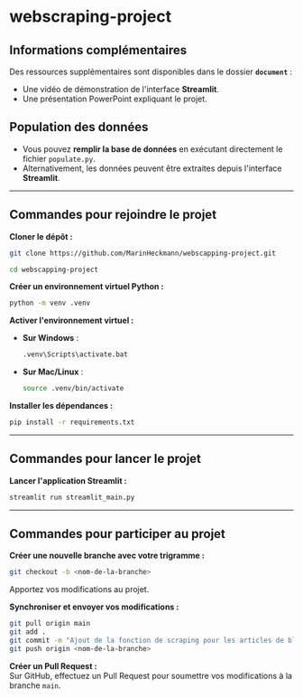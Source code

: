 # webscraping-project

## Informations complémentaires
Des ressources supplémentaires sont disponibles dans le dossier **`document`** :
- Une vidéo de démonstration de l'interface **Streamlit**.
- Une présentation PowerPoint expliquant le projet.

## Population des données
- Vous pouvez **remplir la base de données** en exécutant directement le fichier `populate.py`.
- Alternativement, les données peuvent être extraites depuis l'interface **Streamlit**.

---

## Commandes pour rejoindre le projet

**Cloner le dépôt :**  
```bash
git clone https://github.com/MarinHeckmann/webscapping-project.git

cd webscapping-project
```

**Créer un environnement virtuel Python :**  
```bash
python -m venv .venv
```

**Activer l'environnement virtuel :**  
- **Sur Windows** :  
  ```bash
  .venv\Scripts\activate.bat
  ```
- **Sur Mac/Linux** :  
  ```bash
  source .venv/bin/activate
  ```

**Installer les dépendances :**  
```bash
pip install -r requirements.txt
```

---

## Commandes pour lancer le projet

**Lancer l'application Streamlit :**  
```bash
streamlit run streamlit_main.py
```

---

## Commandes pour participer au projet

**Créer une nouvelle branche avec votre trigramme :**  
```bash
git checkout -b <nom-de-la-branche>
```

Apportez vos modifications au projet.

**Synchroniser et envoyer vos modifications :**  
```bash
git pull origin main
git add .
git commit -m "Ajout de la fonction de scraping pour les articles de blog"
git push origin <nom-de-la-branche>
```

**Créer un Pull Request :**  
Sur GitHub, effectuez un Pull Request pour soumettre vos modifications à la branche `main`.
